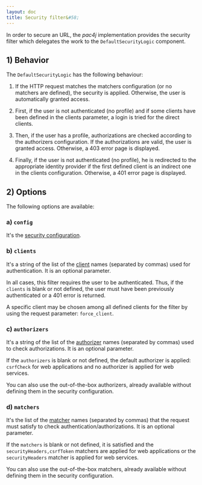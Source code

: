 ```yaml
---
layout: doc
title: Security filter&#58;
---
```


In order to secure an URL, the *pac4j* implementation provides the security filter which delegates the work to the `DefaultSecurityLogic` component.

## 1) Behavior

The `DefaultSecurityLogic` has the following behaviour:

1. If the HTTP request matches the matchers configuration (or no matchers are defined), the security is applied. Otherwise, the user is automatically granted access.

2. First, if the user is not authenticated (no profile) and if some clients have been defined in the clients parameter, a login is tried for the direct clients.

3. Then, if the user has a profile, authorizations are checked according to the authorizers configuration. If the authorizations are valid, the user is granted access. Otherwise, a 403 error page is displayed.

4. Finally, if the user is not authenticated (no profile), he is redirected to the appropriate identity provider if the first defined client is an indirect one in the clients configuration. Otherwise, a 401 error page is displayed.

## 2) Options

The following options are available:

### a) `config`

It's the [security configuration](config.html).

### b) `clients`

It's a string of the list of the [client](clients.html) names (separated by commas) used for authentication. It is an optional parameter.

In all cases, this filter requires the user to be authenticated. Thus, if the `clients` is blank or not defined, the user must have been previously authenticated or a 401 error is returned.

A specific client may be chosen among all defined clients for the filter by using the request parameter: `force_client`.

### c) `authorizers`

It's a string of the list of the [authorizer](authorizers.html) names (separated by commas) used to check authorizations. It is an optional parameter.

If the `authorizers` is blank or not defined, the default authorizer is applied: `csrfCheck` for web applications and no authorizer is applied for web services.

You can also use the out-of-the-box authorizers, already available without defining them in the security configuration.

### d) `matchers`

It's the list of the [matcher](matchers.html) names (separated by commas) that the request must satisfy to check authentication/authorizations. It is an optional parameter.

If the `matchers` is blank or not defined, it is satisfied and the `securityHeaders,csrfToken` matchers are applied for web applications or the `securityHeaders` matcher is applied for web services.

You can also use the out-of-the-box matchers, already available without defining them in the security configuration.
